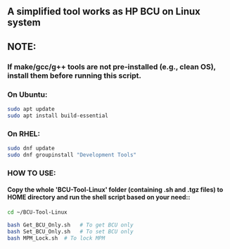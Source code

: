 ## A simplified tool works as HP BCU on Linux system


## NOTE: 
### If make/gcc/g++ tools are not pre-installed (e.g., clean OS), install them before running this script.
### On Ubuntu:
```sh
sudo apt update
sudo apt install build-essential 
```


### On RHEL:
```sh
sudo dnf update
sudo dnf groupinstall "Development Tools"
```

### HOW TO USE:
#### Copy the whole 'BCU-Tool-Linux' folder (containing .sh and .tgz files) to HOME directory and run the shell script based on your need::
```sh
cd ~/BCU-Tool-Linux

bash Get_BCU_Only.sh   # To get BCU only
bash Set_BCU_Only.sh   # To set BCU only
bash MPM_Lock.sh  # To lock MPM

```
